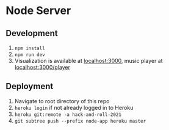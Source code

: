 # Node Server
## Development
1. `npm install`
2. `npm run dev`
3. Visualization is available at [localhost:3000](http://localhost:3000), music player at [localhost:3000/player](http://localhost:3000/player)
## Deployment
1. Navigate to root directory of this repo
2. `heroku login` if not already logged in to Heroku
3. `heroku git:remote -a hack-and-roll-2021`
4. `git subtree push --prefix node-app heroku master`
